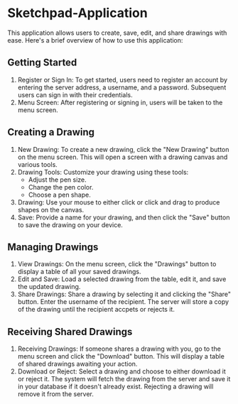 # Sketchpad-Application

This application allows users to create, save, edit, and share drawings with ease.  Here's a brief overview of how to use this application:

## Getting Started
1. Register or Sign In: To get started, users need to register an account by entering the server address, a username, and a password.  Subsequent users can sign in with their credentials.
2. Menu Screen: After registering or signing in, users will be taken to the menu screen.

## Creating a Drawing
1. New Drawing: To create a new drawing, click the "New Drawing" button on the menu screen.  This will open a screen with a drawing canvas and various tools.
2. Drawing Tools: Customize your drawing using these tools:
   - Adjust the pen size.
   - Change the pen color.
   - Choose a pen shape.
3. Drawing: Use your mouse to either click or click and drag to produce shapes on the canvas.
4. Save: Provide a name for your drawing, and then click the "Save" button to save the drawing on your device.

## Managing Drawings
1. View Drawings: On the menu screen, click the "Drawings" button to display a table of all your saved drawings.
2. Edit and Save: Load a selected drawing from the table, edit it, and save the updated drawing.
3. Share Drawings: Share a drawing by selecting it and clicking the "Share" button.  Enter the username of the recipient.  The server will store a copy of the drawing until the recipient accpets or rejects it.

## Receiving Shared Drawings
1. Receiving Drawings: If someone shares a drawing with you, go to the menu screen and click the "Download" button.  This will display a table of shared drawings awaiting your action.
2. Download or Reject: Select a drawing and choose to either download it or reject it.  The system will fetch the drawing from the server and save it in your database if it doesn't already exist.  Rejecting a drawing will remove it from the server.
     


